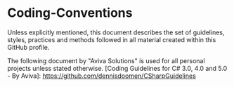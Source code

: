# Coding-Conventions
Unless explicitly mentioned, this document describes the set of guidelines, styles, practices and methods followed in all material created within this GitHub profile.


The following document by "Aviva Solutions" is used for all personal projects unless stated otherwise.
[Coding Guidelines for C# 3.0, 4.0 and 5.0 - By Aviva]: https://github.com/dennisdoomen/CSharpGuidelines
